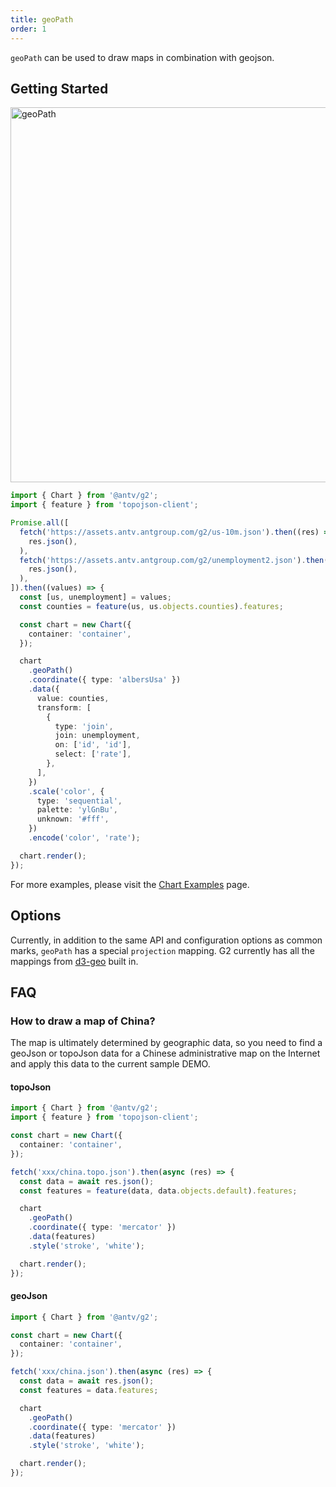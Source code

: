 ```yaml
---
title: geoPath
order: 1
---
```


`geoPath` can be used to draw maps in combination with geojson.

## Getting Started

<img alt="geoPath" src="https://mdn.alipayobjects.com/huamei_qa8qxu/afts/img/A*vcI7RqX24U0AAAAAAAAAAAAADmJ7AQ/original" width="600" />

```ts
import { Chart } from '@antv/g2';
import { feature } from 'topojson-client';

Promise.all([
  fetch('https://assets.antv.antgroup.com/g2/us-10m.json').then((res) =>
    res.json(),
  ),
  fetch('https://assets.antv.antgroup.com/g2/unemployment2.json').then((res) =>
    res.json(),
  ),
]).then((values) => {
  const [us, unemployment] = values;
  const counties = feature(us, us.objects.counties).features;

  const chart = new Chart({
    container: 'container',
  });

  chart
    .geoPath()
    .coordinate({ type: 'albersUsa' })
    .data({
      value: counties,
      transform: [
        {
          type: 'join',
          join: unemployment,
          on: ['id', 'id'],
          select: ['rate'],
        },
      ],
    })
    .scale('color', {
      type: 'sequential',
      palette: 'ylGnBu',
      unknown: '#fff',
    })
    .encode('color', 'rate');

  chart.render();
});
```

For more examples, please visit the [Chart Examples](/en/examples) page.

## Options

Currently, in addition to the same API and configuration options as common marks, `geoPath` has a special `projection` mapping. G2 currently has all the mappings from [d3-geo](https://github.com/d3/d3-geo) built in.

## FAQ

### How to draw a map of China?

The map is ultimately determined by geographic data, so you need to find a geoJson or topoJson data for a Chinese administrative map on the Internet and apply this data to the current sample DEMO.

#### topoJson

```ts
import { Chart } from '@antv/g2';
import { feature } from 'topojson-client';

const chart = new Chart({
  container: 'container',
});

fetch('xxx/china.topo.json').then(async (res) => {
  const data = await res.json();
  const features = feature(data, data.objects.default).features;

  chart
    .geoPath()
    .coordinate({ type: 'mercator' })
    .data(features)
    .style('stroke', 'white');

  chart.render();
});
```

#### geoJson

```ts
import { Chart } from '@antv/g2';

const chart = new Chart({
  container: 'container',
});

fetch('xxx/china.json').then(async (res) => {
  const data = await res.json();
  const features = data.features;

  chart
    .geoPath()
    .coordinate({ type: 'mercator' })
    .data(features)
    .style('stroke', 'white');

  chart.render();
});
```

